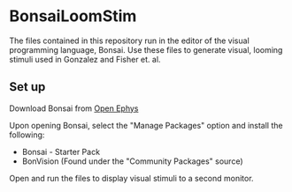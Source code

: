 # BonsaiLoomStim

The files contained in this repository run in the editor of the visual programming language, Bonsai.
Use these files to generate visual, looming stimuli used in Gonzalez and Fisher et. al. 

## Set up
Download Bonsai from [Open Ephys](https://bonsai-rx.org/docs/articles/installation.html)

Upon opening Bonsai, select the "Manage Packages" option and install the following:
- Bonsai - Starter Pack
- BonVision (Found under the "Community Packages" source)
 
Open and run the files to display visual stimuli to a second monitor.
